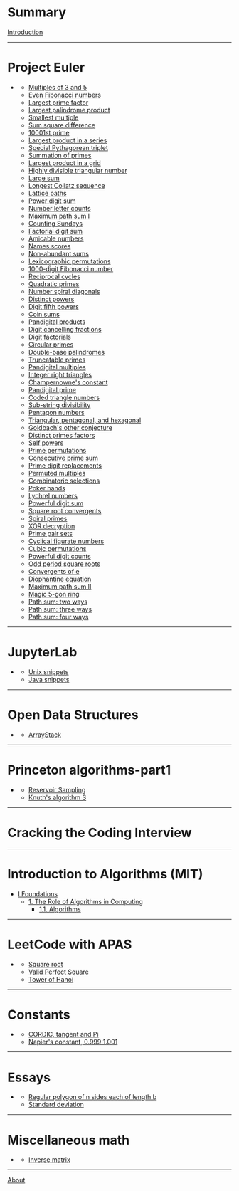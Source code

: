 # Summary

[Introduction](./introduction.md)

---

# Project Euler
 - []()
   - [Multiples of 3 and 5](./e1.md)
   - [Even Fibonacci numbers](./e2.md)
   - [Largest prime factor](./e3.md)
   - [Largest palindrome product](./e4.md)
   - [Smallest multiple](./e5.md)
   - [Sum square difference](./e6.md)
   - [10001st prime](./e7.md)
   - [Largest product in a series](./e8.md)
   - [Special Pythagorean triplet](./e9.md)
   - [Summation of primes](./e10.md)
   - [Largest product in a grid](./e11.md)
   - [Highly divisible triangular number](./e12.md)
   - [Large sum](./e13.md)
   - [Longest Collatz sequence](./e14.md)
   - [Lattice paths](./e15.md)
   - [Power digit sum](./e16.md)
   - [Number letter counts](./e17.md)
   - [Maximum path sum I](./e18.md)
   - [Counting Sundays](./e19.md)
   - [Factorial digit sum](./e20.md)
   - [Amicable numbers](./e21.md)
   - [Names scores](./e22.md)
   - [Non-abundant sums](./e23.md)
   - [Lexicographic permutations](./e24.md)
   - [1000-digit Fibonacci number](./e25.md)
   - [Reciprocal cycles](./e26.md)
   - [Quadratic primes](./e27.md)
   - [Number spiral diagonals](./e28.md)
   - [Distinct powers](./e29.md)
   - [Digit fifth powers](./e30.md)
   - [Coin sums](./e31.md)
   - [Pandigital products](./e32.md)
   - [Digit cancelling fractions](./e33.md)
   - [Digit factorials](./e34.md)
   - [Circular primes](./e35.md)
   - [Double-base palindromes](./e36.md)
   - [Truncatable primes](./e37.md)
   - [Pandigital multiples](./e38.md)
   - [Integer right triangles](./e39.md)
   - [Champernowne's constant](./e40.md)
   - [Pandigital prime](./e41.md)
   - [Coded triangle numbers](./e42.md)
   - [Sub-string divisibility](./e43.md)
   - [Pentagon numbers](./e44.md)
   - [Triangular, pentagonal, and hexagonal](./e45.md)
   - [Goldbach's other conjecture](./e46.md)
   - [Distinct primes factors](./e47.md)
   - [Self powers](./e48.md)
   - [Prime permutations](./e49.md)
   - [Consecutive prime sum](./e50.md)
   - [Prime digit replacements](./e51.md)
   - [Permuted multiples](./e52.md)
   - [Combinatoric selections](./e53.md)
   - [Poker hands](./e54.md)
   - [Lychrel numbers](./e55.md)
   - [Powerful digit sum](./e56.md)
   - [Square root convergents](./e57.md)
   - [Spiral primes](./e58.md) 
   - [XOR decryption](./e59.md) 
   - [Prime pair sets](./e60.md) 
   - [Cyclical figurate numbers](./e61.md) 
   - [Cubic permutations](./e62.md)
   - [Powerful digit counts](./e63.md)
   - [Odd period square roots](./e64.md)
   - [Convergents of e](./e65.md)
   - [Diophantine equation](./e66.md)
   - [Maximum path sum II](./e67.md)
   - [Magic 5-gon ring](./e68.md)
   - [Path sum: two ways](./e81.md)
   - [Path sum: three ways](./e82.md)
   - [Path sum: four ways](./e83.md)

---

# JupyterLab
 - []()
   - [Unix snippets](./bash.html)
   - [Java snippets]()

---

# Open Data Structures
 - []()
   - [ArrayStack]()

---

# Princeton algorithms-part1
 - []()
   - [Reservoir Sampling]()
   - [Knuth's algorithm S]()

---

# Cracking the Coding Interview

---

# Introduction to Algorithms (MIT)
 - [I Foundations]()
   - [1. The Role of Algorithms in Computing]()
     - [1.1. Algorithms]()

---

# LeetCode with APAS

 - []()
   - [Square root](./l69.md)
   - [Valid Perfect Square](./l367.md)
   - [Tower of Hanoi]()

---

# Constants

 - []()
   - [CORDIC, tangent and Pi]()
   - [Napier's constant, 0.999 1.001]()

---

# Essays
 - []()
   - [Regular polygon of n sides each of length b]()
   - [Standard deviation]()

---

# Miscellaneous math
 - []()
   - [Inverse matrix]()

---

[About](./about.md)
